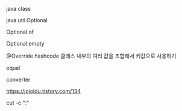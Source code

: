 java class 

java.util.Optional

Optional.of

Optional.empty


@Override
hashcode
클래스 내부의 여러 값을 조합해서 키값으로 사용하기 

equal

converter

https://jojoldu.tistory.com/134

cut -c ":"

